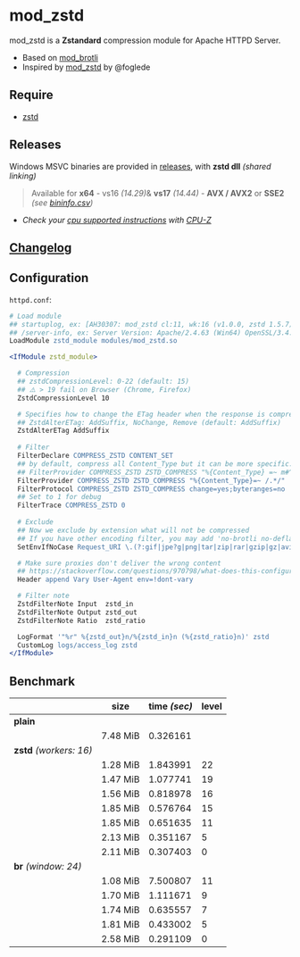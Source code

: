 # mod_zstd

mod_zstd is a **Zstandard** compression module for Apache HTTPD Server.

- Based on [mod_brotli](https://raw.githubusercontent.com/apache/httpd/eac9bcb41a409a7eeae4f4d3890b063bf114aca0/modules/filters/mod_brotli.c)
- Inspired by [mod_zstd](https://github.com/foglede/mod_zstd) by @foglede

## Require

* [zstd](https://github.com/facebook/zstd)

## Releases

Windows MSVC binaries are provided in [releases](https://github.com/nono303/mod_zstd/releases), with **zstd dll** _(shared linking)_

> Available for **x64** - vs16 _(14.29)_& **vs17** _(14.44)_ - **AVX / AVX2**  or **SSE2** _(see [bininfo.csv](./bininfo.csv))_
  - _Check your [cpu supported instructions](https://raw.githubusercontent.com/nono303/PHP-memcache-dll/master/avx.png) with [CPU-Z](https://www.cpuid.com/softwares/cpu-z.html)_  

## [Changelog](./changelog.md)

## Configuration

`httpd.conf`:

```apache
# Load module
## startuplog, ex: [AH30307: mod_zstd cl:11, wk:16 (v1.0.0, zstd 1.5.7)]
## /server-info, ex: Server Version: Apache/2.4.63 (Win64) OpenSSL/3.4.1 mod_fcgid/2.3.10.4 mod_zstd/1.0.0 
LoadModule zstd_module modules/mod_zstd.so

<IfModule zstd_module>

  # Compression
  ## zstdCompressionLevel: 0-22 (default: 15)
  ## ⚠️ > 19 fail on Browser (Chrome, Firefox)
  ZstdCompressionLevel 10

  # Specifies how to change the ETag header when the response is compressed
  ## ZstdAlterETag: AddSuffix, NoChange, Remove (default: AddSuffix)
  ZstdAlterETag AddSuffix
  
  # Filter
  FilterDeclare COMPRESS_ZSTD CONTENT_SET
  ## by default, compress all Content_Type but it can be more specific.ex .
  ## FilterProvider COMPRESS_ZSTD ZSTD_COMPRESS "%{Content_Type} =~ m#^text/xml\b#"
  FilterProvider COMPRESS_ZSTD ZSTD_COMPRESS "%{Content_Type}=~ /.*/"
  FilterProtocol COMPRESS_ZSTD ZSTD_COMPRESS change=yes;byteranges=no
  ## Set to 1 for debug
  FilterTrace COMPRESS_ZSTD 0
  
  # Exclude
  ## Now we exclude by extension what will not be compressed 
  ## If you have other encoding filter, you may add 'no-brotli no-deflate'
  SetEnvIfNoCase Request_URI \.(?:gif|jpe?g|png|tar|zip|rar|gzip|gz|avi|mpeg|mpg|mov|mp3|mp4|exe|asf|ts|wmv|wma|qt|aiff|aif|aifc|mpga|mp2|ogg|tiff|m4a|aac|pdf|swf)$ no-zstd dont-vary

  # Make sure proxies don't deliver the wrong content
  ## https://stackoverflow.com/questions/970798/what-does-this-configuration-in-apache-mean
  Header append Vary User-Agent env=!dont-vary

  # Filter note
  ZstdFilterNote Input  zstd_in
  ZstdFilterNote Output zstd_out
  ZstdFilterNote Ratio  zstd_ratio

  LogFormat '"%r" %{zstd_out}n/%{zstd_in}n (%{zstd_ratio}n)' zstd
  CustomLog logs/access_log zstd
</IfModule>
```

## Benchmark

|                          | size     | time _(sec)_ | level |
| ------------------------ | -------- | ------------ | ----- |
| **plain**                |          |              |       |
|                          | 7.48 MiB | 0.326161     |       |
| **zstd** _(workers: 16)_ |          |              |       |
|                          | 1.28 MiB | 1.843991     | 22    |
|                          | 1.47 MiB | 1.077741     | 19    |
|                          | 1.56 MiB | 0.818978     | 16    |
|                          | 1.85 MiB | 0.576764     | 15    |
|                          | 1.85 MiB | 0.651635     | 11    |
|                          | 2.13 MiB | 0.351167     | 5     |
|                          | 2.11 MiB | 0.307403     | 0     |
| **br** _(window: 24)_    |          |              |       |
|                          | 1.08 MiB | 7.500807     | 11    |
|                          | 1.70 MiB | 1.111671     | 9     |
|                          | 1.74 MiB | 0.635557     | 7     |
|                          | 1.81 MiB | 0.433002     | 5     |
|                          | 2.58 MiB | 0.291109     | 0     |

